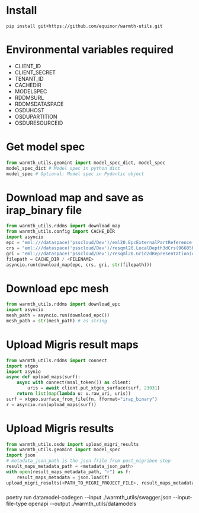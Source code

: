 # Install
`pip install git+https://github.com/equinor/warmth-utils.git`

# Environmental variables required
- CLIENT_ID
- CLIENT_SECRET
- TENANT_ID
- CACHEDIR
- MODELSPEC
- RDDMSURL
- RDDMSDATASPACE
- OSDUHOST
- OSDUPARTITION
- OSDURESOURCEID

# Get model spec
```python
from warmth_utils.geomint import model_spec_dict, model_spec
model_spec_dict # Model spec in python dict
model_spec # Optional: Model spec in Pydantic object
```
# Download map and save as irap_binary file
```python
from warmth_utils.rddms import download_map
from warmth_utils.config import CACHE_DIR
import asyncio
epc = "eml:///dataspace('psscloud/Dev')/eml20.EpcExternalPartReference(004fa1b4-cf6e-4b35-a933-2f98d1430c8d)"
crs = "eml:///dataspace('psscloud/Dev')/resqml20.LocalDepth3dCrs(96605b7a-5f14-4de8-9548-c59887d8964c)"
gri = "eml:///dataspace('psscloud/Dev')/resqml20.Grid2dRepresentation(ccc012b4-d095-4c39-9c9a-18f8ecfbc92e)"
filepath = CACHE_DIR / <FILENAME>
asyncio.run(download_map(epc, crs, gri, str(filepath)))
```

# Download epc mesh
```python
from warmth_utils.rddms import download_epc
import asyncio
mesh_path = asyncio.run(download_epc())
mesh_path = str(mesh_path) # as string
```

# Upload Migris result maps
```python
from warmth_utils.rddms import connect
import xtgeo
import asynio
async def upload_maps(surf):
    async with connect(msal_token()) as client:
        uris = await client.put_xtgeo_surface(surf, 23031)
    return list(map(lambda u: u.raw_uri, uris))
surf = xtgeo.surface_from_file(fn, fformat="irap_binary")
r = asyncio.run(upload_maps(surf))
```

# Upload Migris results
```python
from warmth_utils.osdu import upload_migri_results
from warmth_utils.geomint import model_spec
import json
# metadata_json_path is the json frile from post_migribee step
result_maps_metadata_path = <metadata_json_path>
with open(result_maps_metadata_path, "r") as f:
    result_maps_metadata = json.load(f)
upload_migri_results(<PATH_TO_MIGRI_PROJECT_FILE>, result_maps_metadata)
```

###
poetry run datamodel-codegen  --input ./warmth_utils/swagger.json --input-file-type openapi --output ./warmth_utils/datamodels
